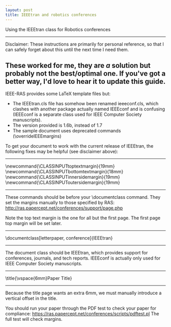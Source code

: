 ```yaml
---
layout: post
title: IEEEtran and robotics conferences
---
```


Using the IEEEtran class for Robotics conferences

----------------------------------------------------------------------
Disclaimer: These instructions are primarily for personal reference,
so that I can safely forget about this until the next time I need
them.

These worked for me, they are *a* solution but probably not the
best/optimal one.  If you've got a better way, I'd love to hear it to
update this guide.
----------------------------------------------------------------------

IEEE-RAS provides some LaTeX template files but:
 - The IEEEtran.cls file has somehow been renamed ieeeconf.cls, which
   clashes with another package actually named IEEEconf and is
   confusing (IEEEconf is a separate class used for IEEE Computer
   Society manuscripts).
 - The version provided is 1.6b, instead of 1.7
 - The sample document uses deprecated commands (\overrideIEEEmargins)

To get your document to work with the current release of IEEEtran, the
following fixes may be helpful (see disclaimer above):

**********************************************************************
\newcommand{\CLASSINPUTtoptextmargin}{19mm}
\newcommand{\CLASSINPUTbottomtextmargin}{18mm}
\newcommand{\CLASSINPUTinnersidemargin}{19mm}
\newcommand{\CLASSINPUToutersidemargin}{19mm}
**********************************************************************
These commands should be before your \documentclass command.  They set
the margins manually to those specified by RAS:
http://ras.papercept.net/conferences/support/page.php

Note the top text margin is the one for all but the first page.  The
first page top margin will be set later.

**********************************************************************
\documentclass[letterpaper, conference]{IEEEtran}
**********************************************************************
The document class should be IEEEtran, which provides support for
conferences, journals, and tech reports.  IEEEconf is actually only
used for IEEE Computer Society manuscripts.

**********************************************************************
\title{\vspace{6mm}Paper Title}
**********************************************************************
Because the title page wants an extra 6mm, we must manually introduce
a vertical offset in the title.


You should run your paper through the PDF test to check your paper for
compliance:
https://ras.papercept.net/conferences/scripts/pdftest.pl
The full test will check margins.
